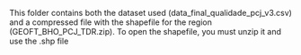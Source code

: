 This folder contains both the dataset used (data_final_qualidade_pcj_v3.csv) and a compressed file with the shapefile for the region (GEOFT_BHO_PCJ_TDR.zip). To open the shapefile, you must unzip it and use the .shp file
